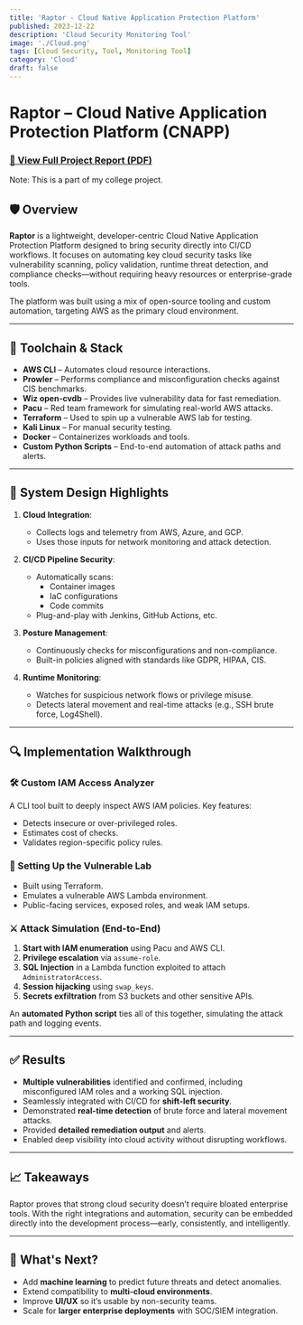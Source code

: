 ```yaml
---
title: 'Raptor - Cloud Native Application Protection Platform'
published: 2023-12-22
description: 'Cloud Security Monitoring Tool'
image: './Cloud.png'
tags: [Cloud Security, Tool, Monitoring Tool]
category: 'Cloud'
draft: false
---
```


# Raptor – Cloud Native Application Protection Platform (CNAPP)

### [📄 View Full Project Report (PDF)](https://drive.google.com/file/d/17A0Spy1OBobnHelzcbWOctZBXWSMURxX/view?usp=sharing)

Note: This is a part of my college project.
## 🛡️ Overview

**Raptor** is a lightweight, developer-centric Cloud Native Application Protection Platform designed to bring security directly into CI/CD workflows. It focuses on automating key cloud security tasks like vulnerability scanning, policy validation, runtime threat detection, and compliance checks—without requiring heavy resources or enterprise-grade tools.

The platform was built using a mix of open-source tooling and custom automation, targeting AWS as the primary cloud environment.

---

## 🔧 Toolchain & Stack

- **AWS CLI** – Automates cloud resource interactions.
- **Prowler** – Performs compliance and misconfiguration checks against CIS benchmarks.
- **Wiz open-cvdb** – Provides live vulnerability data for fast remediation.
- **Pacu** – Red team framework for simulating real-world AWS attacks.
- **Terraform** – Used to spin up a vulnerable AWS lab for testing.
- **Kali Linux** – For manual security testing.
- **Docker** – Containerizes workloads and tools.
- **Custom Python Scripts** – End-to-end automation of attack paths and alerts.

---

## 🧱 System Design Highlights

1. **Cloud Integration**:
   - Collects logs and telemetry from AWS, Azure, and GCP.
   - Uses those inputs for network monitoring and attack detection.

2. **CI/CD Pipeline Security**:
   - Automatically scans:
     - Container images
     - IaC configurations
     - Code commits
   - Plug-and-play with Jenkins, GitHub Actions, etc.

3. **Posture Management**:
   - Continuously checks for misconfigurations and non-compliance.
   - Built-in policies aligned with standards like GDPR, HIPAA, CIS.

4. **Runtime Monitoring**:
   - Watches for suspicious network flows or privilege misuse.
   - Detects lateral movement and real-time attacks (e.g., SSH brute force, Log4Shell).

---

## 🔍 Implementation Walkthrough

### 🛠️ Custom IAM Access Analyzer
A CLI tool built to deeply inspect AWS IAM policies. Key features:
- Detects insecure or over-privileged roles.
- Estimates cost of checks.
- Validates region-specific policy rules.

### 🔐 Setting Up the Vulnerable Lab
- Built using Terraform.
- Emulates a vulnerable AWS Lambda environment.
- Public-facing services, exposed roles, and weak IAM setups.

### ⚔️ Attack Simulation (End-to-End)
1. **Start with IAM enumeration** using Pacu and AWS CLI.
2. **Privilege escalation** via `assume-role`.
3. **SQL Injection** in a Lambda function exploited to attach `AdministratorAccess`.
4. **Session hijacking** using `swap_keys`.
5. **Secrets exfiltration** from S3 buckets and other sensitive APIs.

An **automated Python script** ties all of this together, simulating the attack path and logging events.

---

## ✅ Results

- **Multiple vulnerabilities** identified and confirmed, including misconfigured IAM roles and a working SQL injection.
- Seamlessly integrated with CI/CD for **shift-left security**.
- Demonstrated **real-time detection** of brute force and lateral movement attacks.
- Provided **detailed remediation output** and alerts.
- Enabled deep visibility into cloud activity without disrupting workflows.

---

## 📈 Takeaways

Raptor proves that strong cloud security doesn’t require bloated enterprise tools. With the right integrations and automation, security can be embedded directly into the development process—early, consistently, and intelligently.

---

## 🚀 What's Next?

- Add **machine learning** to predict future threats and detect anomalies.
- Extend compatibility to **multi-cloud environments**.
- Improve **UI/UX** so it’s usable by non-security teams.
- Scale for **larger enterprise deployments** with SOC/SIEM integration.

